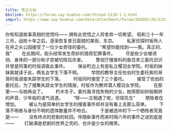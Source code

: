 ```yaml
---
title: 壳之少女
bbslink: https://forum.say-huahuo.com/thread-2130-1-1.html
imgurl: https://www.say-huahuo.com/data/attachment/forum/201601/26/222936axibx8nbxy2mp6zj.jpg
---
```


你有知道故事真相的觉悟吗——
拥有此觉悟之人将舍弃一切希望。
昭和三十一年三月，战败十年之后，逐渐恢复昔日面貌的某街、东京。
　　私家侦探时坂玲人在井之头公园接受了一位少女奇怪的委托。
　　“希望你能找到——我。真正的、我”
　　在此期间，街头经常发生奇妙的猎奇犯罪事件。
　　尽是些少女被诱拐、身体的一部分和子宫被切除后杀害。
　　警视厅搜查科的鱼住夹三委托旧识并曾是同事的时坂调查此事件。
　　保谷町边上有座私立樱羽女学院。时坂的妹妹紫就读于此，两名女学生下落不明。
　　学院的教导主任佐伯时生委托紫的哥哥时坂调查失踪学生的下落。
　　时坂同时接受了三个委托。
　　接受了佐伯的委托后，为了搜集失踪女学生的情报，时坂作为教师潜入樱羽女学院。
　　在那里——与她再会了。
　　朽木冬子。委托我寻找失物的少女。她用那如铃般婉转的声音、少年般的语气说道。
　　“呀——又相遇了呢，侦探先生”
　　牺牲者在增加。
　　被认为是简单的女学生的搜查事件却并没有看上去那么简单。
　　下落不明者与身份不明的遗体数量并不吻合。
　　于是被选中的下一个牺牲者究竟是——
　　没有终点的悲剧的轮回。伴随新事件而来时隔六年的事件之谜到底是——
　　打破满是悲剧的世界之壳的、也许是少女的微笑。<!--more-->
